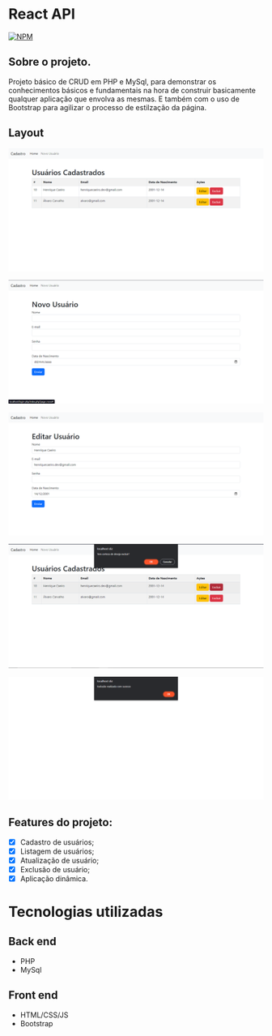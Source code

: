# React API

[![NPM](https://img.shields.io/npm/l/react)](https://github.com/henriquecaeiro/CRUD-PHP/blob/master/LICENSE)

## Sobre o projeto.

Projeto básico de CRUD em PHP e MySql, para demonstrar os conhecimentos básicos e fundamentais na hora de construir basicamente qualquer aplicação que envolva as mesmas. 
E também com o uso de Bootstrap para agilizar o processo de estilzação da página.





## Layout 

![Home](https://github.com/henriquecaeiro/CRUD-PHP/blob/master/assets/Home.png)

![Novo Usuário](https://github.com/henriquecaeiro/CRUD-PHP/blob/master/assets/New_User.png)

![Edição](https://github.com/henriquecaeiro/CRUD-PHP/blob/master/assets/Edit.png)

![Exclusão](https://github.com/henriquecaeiro/CRUD-PHP/blob/master/assets/Delete.png)

![Exclusão Bem Sucedida](https://github.com/henriquecaeiro/CRUD-PHP/blob/master/assets/Delete_Success.png)

## Features do projeto:

- [x]  Cadastro de usuários;
- [x]  Listagem de usuários;
- [x]  Atualização de usuário;
- [x]  Exclusão de usuário;
- [x]  Aplicação dinâmica.

# Tecnologias utilizadas 
## Back end
- PHP
- MySql


## Front end

- HTML/CSS/JS
- Bootstrap




